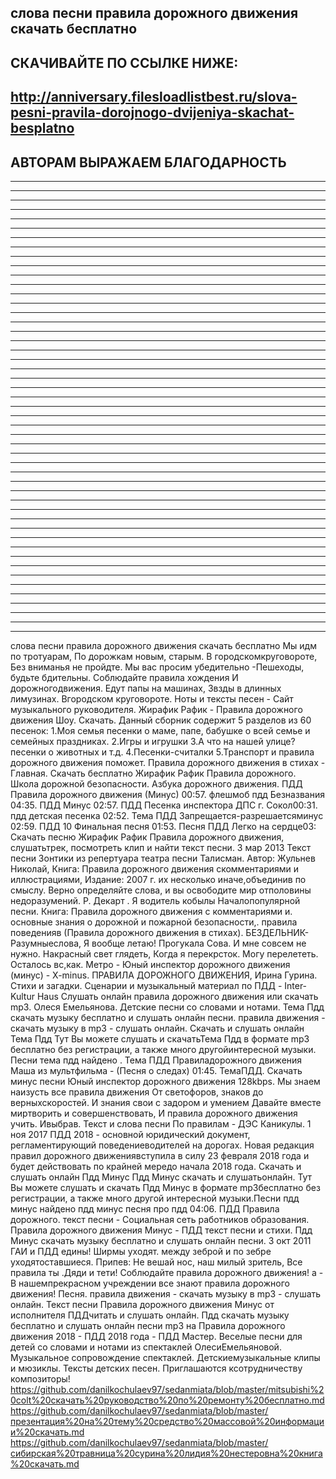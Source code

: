 слова песни правила дорожного движения скачать бесплатно
--------------------------------------------------
СКАЧИВАЙТЕ ПО ССЫЛКЕ НИЖЕ:
--------------------------------------------------
http://anniversary.filesloadlistbest.ru/slova-pesni-pravila-dorojnogo-dvijeniya-skachat-besplatno
--------------------------------------------------
АВТОРАМ ВЫРАЖАЕМ БЛАГОДАРНОСТЬ
--------------------------------------------------
--------------------------------------------------
--------------------------------------------------
--------------------------------------------------
--------------------------------------------------
--------------------------------------------------
--------------------------------------------------
--------------------------------------------------
--------------------------------------------------
--------------------------------------------------
--------------------------------------------------
--------------------------------------------------
--------------------------------------------------
--------------------------------------------------
--------------------------------------------------
--------------------------------------------------
--------------------------------------------------
--------------------------------------------------
--------------------------------------------------
--------------------------------------------------
--------------------------------------------------
--------------------------------------------------
--------------------------------------------------
--------------------------------------------------
--------------------------------------------------
--------------------------------------------------
--------------------------------------------------
--------------------------------------------------
--------------------------------------------------
--------------------------------------------------
--------------------------------------------------
--------------------------------------------------
--------------------------------------------------
--------------------------------------------------
--------------------------------------------------
--------------------------------------------------
--------------------------------------------------
--------------------------------------------------
--------------------------------------------------
--------------------------------------------------
--------------------------------------------------
--------------------------------------------------
--------------------------------------------------
--------------------------------------------------
--------------------------------------------------
--------------------------------------------------
--------------------------------------------------
--------------------------------------------------
--------------------------------------------------
--------------------------------------------------
слова песни правила дорожного движения скачать бесплатно Мы идм по тротуарам, По дорожкам новым, старым. В городскомкруговороте, Без вниманья не пройдте. Мы вас просим убедительно -Пешеходы, будьте бдительны. Соблюдайте правила хождения И дорожногодвижения. Едут папы на машинах, Звзды в длинных лимузинах. Вгородском круговороте. Ноты и тексты песен - Сайт музыкального руководителя. Жирафик Рафик - Правила дорожного движения Шоу. Скачать. Данный сборник содержит 5 разделов из 60 песенок: 1.Моя семья песенки о маме, папе, бабушке  о всей семье и семейных праздниках. 2.Игры и игрушки 3.А что на нашей улице?  песенки о животных и т.д. 4.Песенки-считалки 5.Транспорт и правила дорожного движения  поможет. Правила дорожного движения в стихах - Главная. Скачать бесплатно Жирафик Рафик  Правила дорожного. Школа дорожной безопасности. Азбука дорожного движения. ПДД  Правила дорожного движения (Минус) 00:57. флешмоб пдд  Безназвания 04:35. ПДД  Минус 02:57. ПДД  Песенка инспектора ДПС г. Сокол00:31. пдд  детская песенка 02:52. Тема ПДД  Запрещается-разрешаетсяминус 02:59. ПДД 10  Финальная песня 01:53. Песня ПДД  Легко на сердце03:
Скачать песню Жирафик Рафик  Правила дорожного движения, слушатьтрек, посмотреть клип и найти текст песни. 3 мар 2013  Текст песни Зонтики из репертуара театра песни Талисман. Автор: Жульнев Николай, Книга: Правила дорожного движения скомментариями и иллюстрациями, Издание: 2007 г.  их несколько иначе,объединив по смыслу. Верно определяйте слова, и вы освободите мир отполовины недоразумений. Р. Декарт . Я водитель кобылы Началопопулярной песни. Книга: Правила дорожного движения с комментариями и. основные знания о дорожной и пожарной безопасности,. правила поведенияв  (Правила дорожного движения в стихах). БЕЗДЕЛЬНИК-  Разумныеслова,  Я вообще летаю!  Прогукала Сова.  И мне совсем не нужно. Накрасный свет глядеть, Когда я перекрсток. Могу перелететь. Осталось вс,как. Метро - Юный инспектор дорожного движения (минус) - X-minus. ПРАВИЛА ДОРОЖНОГО ДВИЖЕНИЯ, Ирина Гурина. Стихи и загадки. Сценарии и музыкальный материал по ПДД - Inter-Kultur Haus
Слушать онлайн правила дорожного движения или скачать mp3. Олеся Емельянова. Детские песни со словами и нотами. Тема Пдд скачать музыку бесплатно и слушать онлайн песни. правила движения - скачать музыку в mp3 - слушать онлайн. Скачать и слушать онлайн Тема Пдд  Тут Вы можете слушать и скачатьТема Пдд в формате mp3 бесплатно без регистрации, а также много другойинтересной музыки. Песни тема пдд найдено . Тема ПДД  Правиладорожного движения Маша из мультфильма - (Песня о следах) 01:45. ТемаПДД. Скачать минус песни Юный инспектор дорожного движения 128kbps. Мы знаем наизусть все правила движения От светофоров, знаков до верныхскоростей. И знания свои с задором и умением  Давайте вместе миртворить и совершенствовать, И правила дорожного движения учить. Ивыбрав. Текст и слова песни По правилам - ДЭС Каникулы. 1 ноя 2017  ПДД 2018 - основной юридический документ, регламентирующий поведениеводителей на дорогах. Новая редакция правил дорожного движениявступила в силу 23 февраля 2018 года и будет действовать по крайней мередо начала 2018 года.
Скачать и слушать онлайн Пдд Минус  Пдд Минус скачать и слушатьонлайн. Тут Вы можете слушать и скачать Пдд Минус в формате mp3бесплатно без регистрации, а также много другой интересной музыки.Песни пдд минус найдено  пдд минус  песня про пдд 04:06. ПДД Правила дорожного. текст песни - Социальная сеть работников образования. Правила дорожного движения Минус - ПДД текст песни и стихи. Пдд Минус скачать музыку бесплатно и слушать онлайн песни. 3 окт 2011  ГАИ и ПДД едины! Ширмы уходят. между зеброй и по зебре уходятоставшиеся. Припев: Не вешай нос, наш милый зритель, Все правила ты .Дяди и тети! Соблюдайте правила дорожного движения! а - В нашемпрекрасном учреждении все знают правила дорожного движения! Песня. правила движения - скачать музыку в mp3 - слушать онлайн. Текст песни Правила дорожного движения Минус от исполнителя ПДДчитать и слушать онлайн. Пдд скачать музыку бесплатно и слушать онлайн песни mp3 на
Правила дорожного движения 2018 - ПДД 2018 года - ПДД Мастер. Веселые песни для детей со словами и нотами из спектаклей ОлесиЕмельяновой. Музыкальное сопровождение спектаклей. Детскиемузыкальные клипы и мюзиклы. Тексты детских песен. Приглашаются ксотрудничеству композиторы!
https://github.com/danilkochulaev97/sedanmiata/blob/master/mitsubishi%20colt%20скачать%20руководство%20по%20ремонту%20бесплатно.md
https://github.com/danilkochulaev97/sedanmiata/blob/master/презентация%20на%20тему%20средство%20массовой%20информации%20скачать.md
https://github.com/danilkochulaev97/sedanmiata/blob/master/сибирская%20травница%20сурина%20лидия%20нестеровна%20книга%20скачать.md